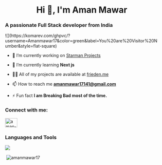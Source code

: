 <h1 align="center">Hi 👋, I'm Aman Mawar</h1>
<h3 align="left">A passionate Full Stack developer from India</h3>

<p align="left"> ![](https://komarev.com/ghpvc/?username=Amanmawar17&color=green&label=You%20are%20Visitor%20Number&style=flat-square)  </p>

- 🔭 I’m currently working on [Starman Projects](https://github.com/Amanmawar17/Starman-projects)

- 🌱 I’m currently learning **Next js**

- 👨‍💻 All of my projects are available at [frieden.me](https://frieden.me)

- 📫 How to reach me **amanmawar17141@gmail.com**

- ⚡ Fun fact **I am Breaking Bad most of the time.**

<h3 align="left">Connect with me:</h3>
<p align="left">
<a href="https://linkedin.com/in/aman-mawar-2139161b1/" target="blank"><img align="center" src="https://raw.githubusercontent.com/rahuldkjain/github-profile-readme-generator/master/src/images/icons/Social/linked-in-alt.svg" alt="aman-mawar-2139161b1/" height="30" width="40" /></a>
</p>

<h3 align="left">Languages and Tools</h3>

<p align="left">
  <a href="https://skillicons.dev">
    <img src="https://skillicons.dev/icons?i=c,cpp,css,html,py,js,react,angular,git,github,bootstrap,tailwind,mongodb,gcp,vercel" />
  </a>
</p>

<p>&nbsp;<img align="center" src="https://github-readme-stats.vercel.app/api?username=amanmawar17&show_icons=true&locale=en" alt="amanmawar17" /></p>
